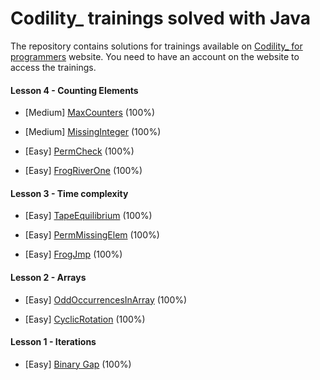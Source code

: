 # Codility_ trainings solved with Java

The repository contains solutions for trainings available on [Codility_ for programmers](https://app.codility.com/programmers/) website.
You need to have an account on the website to access the trainings.

#### Lesson 4 - Counting Elements

* [Medium] [MaxCounters](https://app.codility.com/programmers/lessons/4-counting_elements/max_counters/start/) (100%)

* [Medium] [MissingInteger](https://app.codility.com/programmers/lessons/4-counting_elements/missing_integer/start/) (100%)

* [Easy] [PermCheck](https://app.codility.com/programmers/lessons/4-counting_elements/perm_check/start/) (100%)

* [Easy] [FrogRiverOne](https://app.codility.com/programmers/lessons/4-counting_elements/frog_river_one/start/) (100%)

#### Lesson 3 - Time complexity

* [Easy] [TapeEquilibrium](https://app.codility.com/programmers/lessons/3-time_complexity/tape_equilibrium/start/) (100%)

* [Easy] [PermMissingElem](https://app.codility.com/programmers/lessons/3-time_complexity/perm_missing_elem/start/) (100%)

* [Easy] [FrogJmp](https://app.codility.com/programmers/lessons/3-time_complexity/frog_jmp/start/) (100%)

#### Lesson 2 - Arrays

* [Easy] [OddOccurrencesInArray](https://app.codility.com/programmers/lessons/2-arrays/odd_occurrences_in_array/start/) (100%)

* [Easy] [CyclicRotation](https://app.codility.com/programmers/lessons/2-arrays/cyclic_rotation/start/) (100%)

#### Lesson 1 - Iterations

* [Easy] [Binary Gap](https://app.codility.com/programmers/lessons/1-iterations/binary_gap/start/) (100%)
